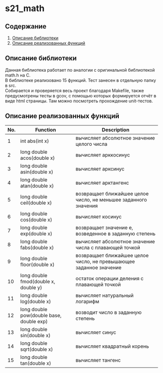 # s21_math


## Содержание

1. [Описание библиотеки](#Описание-библиотеки)
2. [Описание реализованных функций](#Описание-реализованных-функций)

## Описание библиотеки

Данная библиотека работает по аналогии с оригинальной библиотекой math.h на C.\
В библиотеке реализовано 15 функций. Тест занесен в отдельную папку в src.\
Собирается и проверяется весь проект благодаря Makefile, также предусмотрены тесты в gcov, с помощью которых формируется отчёт в виде html страницы. Там можно посмотреть прохождение unit-тестов. 

## Описание реализованных функций

| No. | Function | Description |
| --- | --- | --- |
| 1 | int abs(int x) | вычисляет абсолютное значение целого числа |
| 2 | long double acos(double x) | вычисляет арккосинус |
| 3 | long double asin(double x) | вычисляет арксинус |
| 4 | long double atan(double x) | вычисляет арктангенс |
| 5 | long double ceil(double x) | возвращает ближайшее целое число, не меньшее заданного значения |
| 6 | long double cos(double x) | вычисляет косинус |
| 7 | long double exp(double x) | возвращает значение e, возведенное в заданную степень |
| 8 | long double fabs(double x) | вычисляет абсолютное значение числа с плавающей точкой | 
| 9 | long double floor(double x) | возвращает ближайшее целое число, не превышающее заданное значение |
| 10 | long double fmod(double x, double y) | остаток операции деления с плавающей точкой |
| 11 | long double log(double x) | вычисляет натуральный логарифм |
| 12 | long double pow(double base, double exp) | возводит число в заданную степень | 
| 13 | long double sin(double x) | вычисляет синус |
| 14 | long double sqrt(double x) | вычисляет квадратный корень |
| 15 | long double tan(double x) | вычисляет тангенс |
